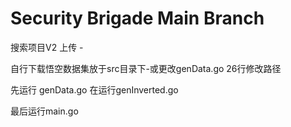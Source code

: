 # Security Brigade Main Branch

搜索项目V2 上传 -

自行下载悟空数据集放于src目录下-或更改genData.go 26行修改路径

先运行 genData.go 在运行genInverted.go

最后运行main.go


